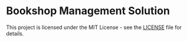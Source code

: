 # Bookshop Management Solution

This project is licensed under the MIT License - see the [LICENSE](LICENSE) file for details.
